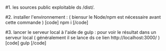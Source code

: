 #1. les sources public exploitable ds /dist/*.*

#2. installer l'environnement :
 ( biensur le Node/npm est nécessaire avant cette commande )
[code] npm i [/code] 

#3. lancer le serveur local à l'aide de gulp :
pour voir le résultat dans un serveur local ( généralement il se lance ds ce lien http://localhost:3000/ ) 
[code] gulp [/code] 
